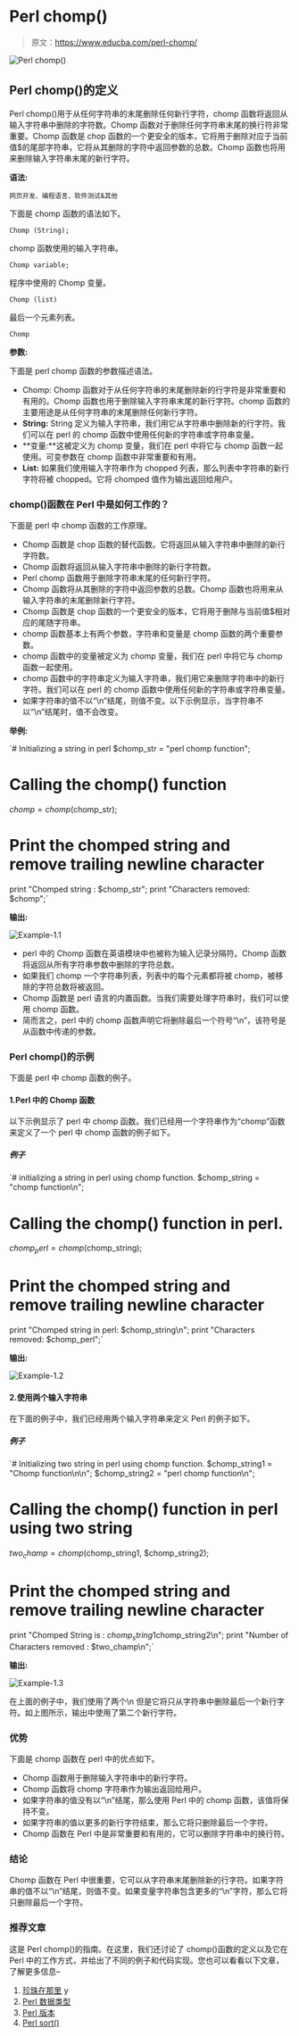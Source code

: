 # Perl chomp()

> 原文：<https://www.educba.com/perl-chomp/>

![Perl chomp()](img/9afad609e3cf781ffb3033d5d7bb2b21.png "Perl chomp()")



## Perl chomp()的定义

Perl chomp()用于从任何字符串的末尾删除任何新行字符，chomp 函数将返回从输入字符串中删除的字符数。Chomp 函数对于删除任何字符串末尾的换行符非常重要。Chomp 函数是 chop 函数的一个更安全的版本，它将用于删除对应于当前值$的尾部字符串，它将从其删除的字符中返回参数的总数。Chomp 函数也将用来删除输入字符串末尾的新行字符。

**语法:**

<small>网页开发、编程语言、软件测试&其他</small>

下面是 chomp 函数的语法如下。

`Chomp (String);`

chomp 函数使用的输入字符串。

`Chomp variable;`

程序中使用的 Chomp 变量。

`Chomp (list)`

最后一个元素列表。

`Chomp`

**参数:**

下面是 perl chomp 函数的参数描述语法。

*   Chomp: Chomp 函数对于从任何字符串的末尾删除新的行字符是非常重要和有用的。Chomp 函数也用于删除输入字符串末尾的新行字符。chomp 函数的主要用途是从任何字符串的末尾删除任何新行字符。
*   **String:** String 定义为输入字符串，我们用它从字符串中删除新的行字符。我们可以在 perl 的 chomp 函数中使用任何新的字符串或字符串变量。
*   **变量:**这被定义为 chomp 变量，我们在 perl 中将它与 chomp 函数一起使用。可变参数在 chomp 函数中非常重要和有用。
*   **List:** 如果我们使用输入字符串作为 chopped 列表，那么列表中字符串的新行字符将被 chopped。它将 chomped 值作为输出返回给用户。

### chomp()函数在 Perl 中是如何工作的？

下面是 perl 中 chomp 函数的工作原理。

*   Chomp 函数是 chop 函数的替代函数。它将返回从输入字符串中删除的新行字符数。
*   Chomp 函数将返回从输入字符串中删除的新行字符数。
*   Perl chomp 函数用于删除字符串末尾的任何新行字符。
*   Chomp 函数将从其删除的字符中返回参数的总数。Chomp 函数也将用来从输入字符串的末尾删除新行字符。
*   Chomp 函数是 chop 函数的一个更安全的版本，它将用于删除与当前值$相对应的尾随字符串。
*   chomp 函数基本上有两个参数，字符串和变量是 chomp 函数的两个重要参数。
*   chomp 函数中的变量被定义为 chomp 变量，我们在 perl 中将它与 chomp 函数一起使用。
*   chomp 函数中的字符串定义为输入字符串，我们用它来删除字符串中的新行字符。我们可以在 perl 的 chomp 函数中使用任何新的字符串或字符串变量。
*   如果字符串的值不以“\n”结尾，则值不变。以下示例显示，当字符串不以“\n”结尾时，值不会改变。

**举例:**

`# Initializing a string in perl
$chomp_str = "perl chomp function";
# Calling the chomp() function
$chomp  = chomp($chomp_str);
# Print the chomped string and remove trailing newline character
print "Chomped string : $chomp_str";
print "Characters removed: $chomp";`

**输出:**

![Example-1.1](img/c8c3d944ef41fc002469d9ad52cdaa56.png "Example-1.1")



*   perl 中的 Chomp 函数在英语模块中也被称为输入记录分隔符。Chomp 函数将返回从所有字符串参数中删除的字符总数。
*   如果我们 chomp 一个字符串列表，列表中的每个元素都将被 chomp，被移除的字符总数将被返回。
*   Chomp 函数是 perl 语言的内置函数。当我们需要处理字符串时，我们可以使用 chomp 函数。
*   简而言之，perl 中的 chomp 函数声明它将删除最后一个符号“\n”，该符号是从函数中传递的参数。

### Perl chomp()的示例

下面是 perl 中 chomp 函数的例子。

#### 1.Perl 中的 Chomp 函数

以下示例显示了 perl 中 chomp 函数。我们已经用一个字符串作为“chomp”函数来定义了一个 perl 中 chomp 函数的例子如下。

##### 例子

`# initializing a string in perl using chomp function.
$chomp_string = "chomp function\n";
# Calling the chomp() function in perl.
$chomp_perl = chomp($chomp_string);
# Print the chomped string and remove trailing newline character
print "Chomped string in perl: $chomp_string\n";
print "Characters removed: $chomp_perl";`

**输出:**

![Example-1.2](img/23a71d4cd627a3b791b8056cbce733c1.png "Example-1.2")



#### 2.使用两个输入字符串

在下面的例子中，我们已经用两个输入字符串来定义 Perl 的例子如下。

##### 例子

`# Initializing two string in perl using chomp function.
$chomp_string1 = "Chomp function\n\n";
$chomp_string2 = "perl chomp function\n";
# Calling the chomp() function in perl using two string
$two_champ  = chomp($chomp_string1, $chomp_string2);
# Print the chomped string and remove trailing newline character
print "Chomped String is : $chomp_string1$chomp_string2\n";
print "Number of Characters removed : $two_champ\n";`

**输出:**

![Example-1.3](img/77807b207bc9efba0cb9e004c183d675.png "Example-1.3")



在上面的例子中，我们使用了两个\n 但是它将只从字符串中删除最后一个新行字符。如上图所示，输出中使用了第二个新行字符。

### 优势

下面是 chomp 函数在 perl 中的优点如下。

*   Chomp 函数用于删除输入字符串中的新行字符。
*   Chomp 函数将 chomp 字符串作为输出返回给用户。
*   如果字符串的值没有以“\n”结尾，那么使用 Perl 中的 chomp 函数，该值将保持不变。
*   如果字符串的值以更多的新行字符结束，那么它将只删除最后一个字符。
*   Chomp 函数在 Perl 中是非常重要和有用的，它可以删除字符串中的换行符。

### 结论

Chomp 函数在 Perl 中很重要，它可以从字符串末尾删除新的行字符。如果字符串的值不以“\n”结尾，则值不变。如果变量字符串包含更多的“\n”字符，那么它将只删除最后一个字符。

### 推荐文章

这是 Perl chomp()的指南。在这里，我们还讨论了 chomp()函数的定义以及它在 Perl 中的工作方式，并给出了不同的例子和代码实现。您也可以看看以下文章，了解更多信息–

1.  [珍珠在那里](https://www.educba.com/perl-array/) y
2.  [Perl 数据类型](https://www.educba.com/perl-data-types/)
3.  [Perl 版本](https://www.educba.com/perl-versions/)
4.  [Perl sort()](https://www.educba.com/perl-sort/)





